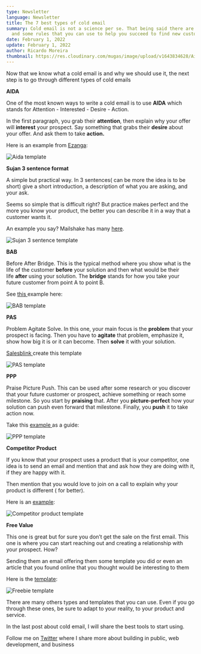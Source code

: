 ```yaml
---
type: Newsletter
language: Newsletter
title: The 7 best types of cold email
summary: Cold email is not a science per se. That being said there are templates
  and some rules that you can use to help you succeed to find new customers.
date: February 1, 2022
update: February 1, 2022
author: Ricardo Moreira
thumbnail: https://res.cloudinary.com/mugas/image/upload/v1643834628/Aida_akcv4g.png
---
```



Now that we know what a cold email is and why we should use it, the next step is to go through different types of cold emails

**AIDA**



One of the most known ways to write a cold email is to use **AIDA** which stands for Attention - Interested - Desire - Action.



In the first paragraph, you grab their **attention**, then explain why your offer will **interest** your prospect. Say something that grabs their **desire** about your offer. And ask them to take **action.**



Here is an example from [Ezanga](https://www.ezanga.com/blog/how-to-write-stronger-email-content-using-the-aida-model):

![Aida template](https://res.cloudinary.com/mugas/image/upload/v1643834628/Aida_akcv4g.png "Aida template")



**Sujan 3 sentence format**



A simple but practical way. In 3 sentences( can be more the idea is to be short) give a short introduction, a description of what you are asking, and your ask.



Seems so simple that is difficult right? But practice makes perfect and the more you know your product, the better you can describe it in a way that a customer wants it.

An example you say? Mailshake has many [here](https://mailshake.com/blog/cold-email-templates/#sentence). 



![Sujan 3 sentence template](https://res.cloudinary.com/mugas/image/upload/v1643834627/Sujan_nuzhzo.png "Sujan 3 sentence template")



**BAB**



Before After Bridge. This is the typical method where you show what is the life of the customer **before** your solution and then what would be their life **after** using your solution. The **bridge** stands for how you take your future customer from point A to point B.



See [this ](https://blog.klenty.com/bab-technique-to-write-cold-emails/)example here:

![BAB template](https://res.cloudinary.com/mugas/image/upload/v1643834627/bab_k0tw7n.png "BAB template")



**PAS**



Problem Agitate Solve. In this one, your main focus is the **problem** that your prospect is facing. Then you have to **agitate** that problem, emphasize it, show how big it is or it can become. Then **solve** it with your solution.



[Salesblink ](https://salesblink.io/blog/tips-to-write-cold-emails-that-get-responses)create this template



![PAS template](https://res.cloudinary.com/mugas/image/upload/v1643834627/pas_lidkfa.png "PAS template")



**PPP**



Praise Picture Push. This can be used after some research or you discover that your future customer or prospect, achieve something or reach some milestone. So you start by **praising** that. After you **picture-perfect** how your solution can push even forward that milestone. Finally, you **push** it to take action now.

Take this [example ](https://www.growthrhino.com/cold-email-templates-that-will-generate-warm-leads)as a guide:



![PPP template](https://res.cloudinary.com/mugas/image/upload/v1643834627/ppp_vurxrr.png "PPP template")





**Competitor Product**



If you know that your prospect uses a product that is your competitor, one idea is to send an email and mention that and ask how they are doing with it, if they are happy with it.

Then mention that you would love to join on a call to explain why your product is different ( for better).



Here is an [example](https://www.closeriq.com/blog/2016/10/cold-email-templates/):

![Competitor product template](https://res.cloudinary.com/mugas/image/upload/v1643834627/competitor_etenrn.png "Competitor product template")

**Free Value**



This one is great but for sure you don’t get the sale on the first email. This one is where you can start reaching out and creating a relationship with your prospect. How?

Sending them an email offering them some template you did or even an article that you found online that you thought would be interesting to them



Here is the [template](https://www.closeriq.com/blog/2016/10/cold-email-templates/):



![Freebie template](https://res.cloudinary.com/mugas/image/upload/v1643834627/free_oypaoq.png "Freebie template")



There are many others types and templates that you can use. Even if you go through these ones, be sure to adapt to your reality, to your product and service.



In the last post about cold email, I will share the best tools to start using.



Follow me on [Twitter](https://twitter.com/moreira_creates) where I share more about building in public, web development, and business